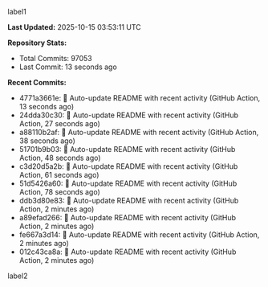 
label1 
<!-- ACTIVITY_START -->
**Last Updated:** 2025-10-15 03:53:11 UTC

**Repository Stats:**
- Total Commits: 97053
- Last Commit: 13 seconds ago

**Recent Commits:**
- 4771a3661e: 🤖 Auto-update README with recent activity (GitHub Action, 13 seconds ago)
- 24dda30c30: 🤖 Auto-update README with recent activity (GitHub Action, 27 seconds ago)
- a88110b2af: 🤖 Auto-update README with recent activity (GitHub Action, 38 seconds ago)
- 51701b9b03: 🤖 Auto-update README with recent activity (GitHub Action, 48 seconds ago)
- c3d20d5a2b: 🤖 Auto-update README with recent activity (GitHub Action, 61 seconds ago)
- 51d5426a60: 🤖 Auto-update README with recent activity (GitHub Action, 78 seconds ago)
- ddb3d80e83: 🤖 Auto-update README with recent activity (GitHub Action, 2 minutes ago)
- a89efad266: 🤖 Auto-update README with recent activity (GitHub Action, 2 minutes ago)
- fe667a3d14: 🤖 Auto-update README with recent activity (GitHub Action, 2 minutes ago)
- 012c43ca8a: 🤖 Auto-update README with recent activity (GitHub Action, 2 minutes ago)
<!-- ACTIVITY_END -->

label2
